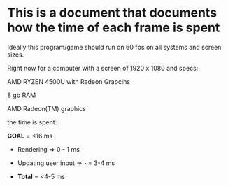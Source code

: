 # This is a document that documents how the time of each frame is spent

Ideally this program/game should run on 60 fps on all systems and screen sizes.

Right now for a computer with a screen of 1920 x 1080 and specs:

AMD RYZEN 4500U with Radeon Grapcihs

8 gb RAM

AMD Radeon(TM) graphics

the time is spent:

**GOAL** = <16 ms

- Rendering => 0 - 1 ms 
- Updating user input => ~= 3-4 ms

- **Total** = <4-5 ms